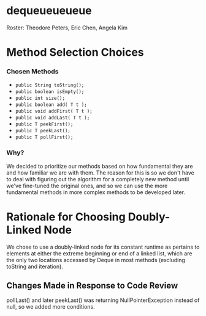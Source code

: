 # dequeueueueue
Roster: Theodore Peters, Eric Chen, Angela Kim

# Method Selection Choices

### Chosen Methods

* `public String toString();`
* `public boolean isEmpty();`
* `public int size();`
* `public boolean add( T t );`
* `public void addFirst( T t );`
* `public void addLast( T t );`
* `public T peekFirst();`
* `public T peekLast();`
* `public T pollFirst();`

### Why?
We decided to prioritize our methods based on how fundamental they are and how familiar we are with them.  The reason for this is so we don't have to deal with figuring out the algorithm for a completely new method until we've fine-tuned the original ones, and so we can use the more fundamental methods in more complex methods to be developed later.

# Rationale for Choosing Doubly-Linked Node
We chose to use a doubly-linked node for its constant runtime as pertains to elements at either the extreme beginning or end of a linked list, which are the only two locations accessed by Deque in most methods (excluding toString and iteration).

## Changes Made in Response to Code Review
pollLast() and later peekLast() was returning NullPointerException instead of null, so we added more conditions.
